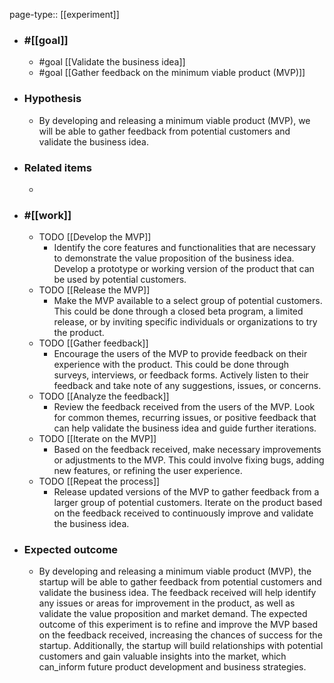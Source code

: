 page-type:: [[experiment]]



  - ### #[[goal]]
    - #goal [[Validate the business idea]]
    - #goal [[Gather feedback on the minimum viable product (MVP)]]
  - ### Hypothesis
    - By developing and releasing a minimum viable product (MVP), we will be able to gather feedback from potential customers and validate the business idea.
  - ### Related items
    - 
  - ### #[[work]]
    - TODO [[Develop the MVP]]
      - Identify the core features and functionalities that are necessary to demonstrate the value proposition of the business idea. Develop a prototype or working version of the product that can be used by potential customers.
    - TODO [[Release the MVP]]
      - Make the MVP available to a select group of potential customers. This could be done through a closed beta program, a limited release, or by inviting specific individuals or organizations to try the product.
    - TODO [[Gather feedback]]
      - Encourage the users of the MVP to provide feedback on their experience with the product. This could be done through surveys, interviews, or feedback forms. Actively listen to their feedback and take note of any suggestions, issues, or concerns.
    - TODO [[Analyze the feedback]]
      - Review the feedback received from the users of the MVP. Look for common themes, recurring issues, or positive feedback that can help validate the business idea and guide further iterations.
    - TODO [[Iterate on the MVP]]
      - Based on the feedback received, make necessary improvements or adjustments to the MVP. This could involve fixing bugs, adding new features, or refining the user experience.
    - TODO [[Repeat the process]]
      - Release updated versions of the MVP to gather feedback from a larger group of potential customers. Iterate on the product based on the feedback received to continuously improve and validate the business idea.
  - ### Expected outcome
    - By developing and releasing a minimum viable product (MVP), the startup will be able to gather feedback from potential customers and validate the business idea. The feedback received will help identify any issues or areas for improvement in the product, as well as validate the value proposition and market demand. The expected outcome of this experiment is to refine and improve the MVP based on the feedback received, increasing the chances of success for the startup. Additionally, the startup will build relationships with potential customers and gain valuable insights into the market, which can_inform future product development and business strategies.

